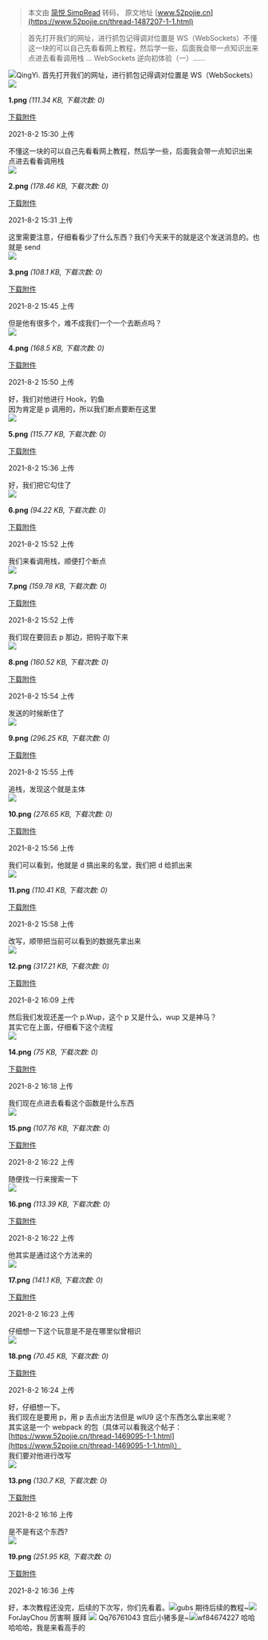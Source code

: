> 本文由 [简悦 SimpRead](http://ksria.com/simpread/) 转码， 原文地址 [www.52pojie.cn](https://www.52pojie.cn/thread-1487207-1-1.html)

> 首先打开我们的网址，进行抓包记得调对位置是 WS（WebSockets）不懂这一块的可以自己先看看网上教程，然后学一些，后面我会带一点知识出来点进去看看调用栈 ... WebSockets 逆向初体验（一）......

![](https://avatar.52pojie.cn/data/avatar/001/44/93/85_avatar_middle.jpg)QingYi. 首先打开我们的网址，进行抓包记得调对位置是 WS（WebSockets）  
![](https://attach.52pojie.cn/forum/202108/02/153024n6lz4b2ul4u4404k.png)

**1.png** _(111.34 KB, 下载次数: 0)_

[下载附件](forum.php?mod=attachment&aid=MjMxODgwMHw1ZmVmMmZiYnwxNjI3OTAwNjAyfDIxMzQzMXwxNDg3MjA3&nothumb=yes)

2021-8-2 15:30 上传

  
不懂这一块的可以自己先看看网上教程，然后学一些，后面我会带一点知识出来  
点进去看看调用栈  
![](https://attach.52pojie.cn/forum/202108/02/153150e3sbcd86suvv3edi.png)

**2.png** _(178.46 KB, 下载次数: 0)_

[下载附件](forum.php?mod=attachment&aid=MjMxODgwM3wyYzJkYTBlYXwxNjI3OTAwNjAyfDIxMzQzMXwxNDg3MjA3&nothumb=yes)

2021-8-2 15:31 上传

  
这里需要注意，仔细看看少了什么东西？我们今天来干的就是这个发送消息的。也就是 send  
![](https://attach.52pojie.cn/forum/202108/02/154509t9p6v8f9jjhvnhbv.png)

**3.png** _(108.1 KB, 下载次数: 0)_

[下载附件](forum.php?mod=attachment&aid=MjMxODgxMnw0NjFmMGI5MHwxNjI3OTAwNjAyfDIxMzQzMXwxNDg3MjA3&nothumb=yes)

2021-8-2 15:45 上传

  
但是他有很多个，难不成我们一个一个去断点吗？  
![](https://attach.52pojie.cn/forum/202108/02/155010k5dms8hpmnm2zuvd.png)

**4.png** _(168.5 KB, 下载次数: 0)_

[下载附件](forum.php?mod=attachment&aid=MjMxODgxM3xjYmQzMjlhYnwxNjI3OTAwNjAyfDIxMzQzMXwxNDg3MjA3&nothumb=yes)

2021-8-2 15:50 上传

  
好，我们对他进行 Hook，钓鱼  
因为肯定是 p 调用的，所以我们断点要断在这里  
![](https://attach.52pojie.cn/forum/202108/02/153654gxf3ggg7ttzmx7om.png)

**5.png** _(115.77 KB, 下载次数: 0)_

[下载附件](forum.php?mod=attachment&aid=MjMxODgwOHxiMmEyYTE2YnwxNjI3OTAwNjAyfDIxMzQzMXwxNDg3MjA3&nothumb=yes)

2021-8-2 15:36 上传

  
好，我们把它勾住了  
![](https://attach.52pojie.cn/forum/202108/02/155215e2bhupw7tnl2u22b.png)

**6.png** _(94.22 KB, 下载次数: 0)_

[下载附件](forum.php?mod=attachment&aid=MjMxODgxNnxlMTljNmM1ZnwxNjI3OTAwNjAyfDIxMzQzMXwxNDg3MjA3&nothumb=yes)

2021-8-2 15:52 上传

  
我们来看调用栈，顺便打个断点  
![](https://attach.52pojie.cn/forum/202108/02/155251pspcspcpyssnhppv.png)

**7.png** _(159.78 KB, 下载次数: 0)_

[下载附件](forum.php?mod=attachment&aid=MjMxODgxN3wyY2Y1OGM0OHwxNjI3OTAwNjAyfDIxMzQzMXwxNDg3MjA3&nothumb=yes)

2021-8-2 15:52 上传

  
我们现在要回去 p 那边，把钩子取下来  
![](https://attach.52pojie.cn/forum/202108/02/155419fqir3pxqc3qixeuc.png)

**8.png** _(160.52 KB, 下载次数: 0)_

[下载附件](forum.php?mod=attachment&aid=MjMxODgxOHw1NjZhOTNkZHwxNjI3OTAwNjAyfDIxMzQzMXwxNDg3MjA3&nothumb=yes)

2021-8-2 15:54 上传

  
发送的时候断住了  
![](https://attach.52pojie.cn/forum/202108/02/155525s61o7bcwh7nj5duc.png)

**9.png** _(296.25 KB, 下载次数: 0)_

[下载附件](forum.php?mod=attachment&aid=MjMxODgyMHxlZjVlNGZjOHwxNjI3OTAwNjAyfDIxMzQzMXwxNDg3MjA3&nothumb=yes)

2021-8-2 15:55 上传

  
追栈，发现这个就是主体  
![](https://attach.52pojie.cn/forum/202108/02/155628pwbxlbcclssbjxvu.png)

**10.png** _(276.65 KB, 下载次数: 0)_

[下载附件](forum.php?mod=attachment&aid=MjMxODgyMXw1MTBlMWFlOXwxNjI3OTAwNjAyfDIxMzQzMXwxNDg3MjA3&nothumb=yes)

2021-8-2 15:56 上传

  
我们可以看到，他就是 d 搞出来的名堂，我们把 d 给抓出来  
![](https://attach.52pojie.cn/forum/202108/02/155814l2jfecpceg39pag2.png)

**11.png** _(110.41 KB, 下载次数: 0)_

[下载附件](forum.php?mod=attachment&aid=MjMxODgyMnxhYmU4ODhjY3wxNjI3OTAwNjAyfDIxMzQzMXwxNDg3MjA3&nothumb=yes)

2021-8-2 15:58 上传

  
改写，顺带把当前可以看到的数据先拿出来  
![](https://attach.52pojie.cn/forum/202108/02/160910k7ujl083t63s0q0l.png)

**12.png** _(317.21 KB, 下载次数: 0)_

[下载附件](forum.php?mod=attachment&aid=MjMxODgyNHwyMmJmNmQ3MHwxNjI3OTAwNjAyfDIxMzQzMXwxNDg3MjA3&nothumb=yes)

2021-8-2 16:09 上传

  
然后我们发现还差一个 p.Wup，这个 p 又是什么，wup 又是神马？  
其实它在上面，仔细看下这个流程  
![](https://attach.52pojie.cn/forum/202108/02/161856thop006aozo7psqa.png)

**14.png** _(75 KB, 下载次数: 0)_

[下载附件](forum.php?mod=attachment&aid=MjMxODgyNnw4NjYzYWJjYXwxNjI3OTAwNjAyfDIxMzQzMXwxNDg3MjA3&nothumb=yes)

2021-8-2 16:18 上传

  
我们现在点进去看看这个函数是什么东西  
![](https://attach.52pojie.cn/forum/202108/02/162203k2p3crpy3r7eeeya.png)

**15.png** _(107.76 KB, 下载次数: 0)_

[下载附件](forum.php?mod=attachment&aid=MjMxODgyN3xjMmZkMTRjZXwxNjI3OTAwNjAyfDIxMzQzMXwxNDg3MjA3&nothumb=yes)

2021-8-2 16:22 上传

  
随便找一行来搜索一下  
![](https://attach.52pojie.cn/forum/202108/02/162245ljz2n7nxkxw6xjdi.png)

**16.png** _(113.39 KB, 下载次数: 0)_

[下载附件](forum.php?mod=attachment&aid=MjMxODgyOXw2N2FiMDZjNnwxNjI3OTAwNjAyfDIxMzQzMXwxNDg3MjA3&nothumb=yes)

2021-8-2 16:22 上传

  
他其实是通过这个方法来的  
![](https://attach.52pojie.cn/forum/202108/02/162326gnx96nx58md79ox9.png)

**17.png** _(141.1 KB, 下载次数: 0)_

[下载附件](forum.php?mod=attachment&aid=MjMxODgzMHwyNjQwNDViNXwxNjI3OTAwNjAyfDIxMzQzMXwxNDg3MjA3&nothumb=yes)

2021-8-2 16:23 上传

  
仔细想一下这个玩意是不是在哪里似曾相识  
![](https://attach.52pojie.cn/forum/202108/02/162458ajc8ce9cg2ttcidj.png)

**18.png** _(70.45 KB, 下载次数: 0)_

[下载附件](forum.php?mod=attachment&aid=MjMxODgzMXwyMTFjNzYzMnwxNjI3OTAwNjAyfDIxMzQzMXwxNDg3MjA3&nothumb=yes)

2021-8-2 16:24 上传

  
好，仔细想一下。  
我们现在是要用 p，用 p 去点出方法但是 wIU9 这个东西怎么拿出来呢？  
其实这是一个 webpack 的包（具体可以看我这个帖子：[https://www.52pojie.cn/thread-1469095-1-1.html](https://www.52pojie.cn/thread-1469095-1-1.html)）  
我们要对他进行改写  
![](https://attach.52pojie.cn/forum/202108/02/161605r7s3s5dcon6suozk.png)

**13.png** _(130.7 KB, 下载次数: 0)_

[下载附件](forum.php?mod=attachment&aid=MjMxODgyNXxhMmJiZmYwNXwxNjI3OTAwNjAyfDIxMzQzMXwxNDg3MjA3&nothumb=yes)

2021-8-2 16:16 上传

  
是不是有这个东西?  
![](https://attach.52pojie.cn/forum/202108/02/163636jsnc1nscocnyz15o.png)

**19.png** _(251.95 KB, 下载次数: 0)_

[下载附件](forum.php?mod=attachment&aid=MjMxODgzNnw2NGYwZTg1OHwxNjI3OTAwNjAyfDIxMzQzMXwxNDg3MjA3&nothumb=yes)

2021-8-2 16:36 上传

  
好，本次教程还没完，后续的下次写，你们先看着。![](https://www.52pojie.cn/uc_server/images/noavatar_middle.gif)gubs 期待后续的教程~![](https://www.52pojie.cn/uc_server/images/noavatar_middle.gif)ForJayChou 厉害啊 膜拜 ![](https://www.52pojie.cn/uc_server/images/noavatar_middle.gif) Qq76761043 宫后小猪多是~![](https://www.52pojie.cn/uc_server/images/noavatar_middle.gif)wf84674227 哈哈哈哈哈，我是来看高手的